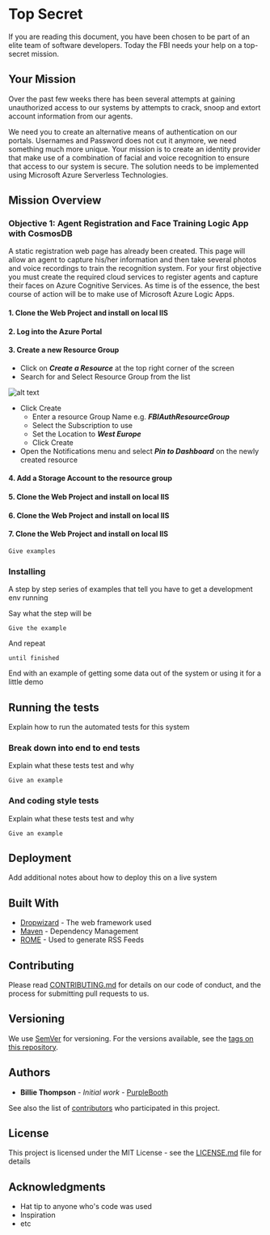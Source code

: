 
# Top Secret

If you are reading this document, you have been chosen to be part of an elite team of software developers. Today the FBI needs your help on a top-secret mission. 

## Your Mission

Over the past few weeks there has been several attempts at gaining unauthorized access to our systems by attempts to crack, snoop and extort account information from our agents. 

We need you to create an alternative means of authentication on our portals. Usernames and Password does not cut it anymore, we need something much more unique. Your mission is to create an identity provider that make use of a combination of facial and voice recognition to ensure that access to our system is secure. The solution needs to be implemented using Microsoft Azure Serverless Technologies.

## Mission Overview

### Objective 1: Agent Registration and Face Training Logic App with CosmosDB

A static registration web page has already been created. This page will allow an agent to capture his/her information and then take several photos and voice recordings to train the recognition system. For your first objective you must create the required cloud services to register agents and capture their faces on Azure Cognitive Services. As time is of the essence, the best course of action will be to make use of Microsoft Azure Logic Apps.


 #### 1.	Clone the Web Project and install on local IIS 
 #### 2.	Log into the Azure Portal 
 #### 3.	Create a new Resource Group
 - Click on ***Create a Resource*** at the top right corner of the screen 
 - Search for and Select Resource Group from the list

![alt text](https://upload.wikimedia.org/wikipedia/commons/thumb/a/a8/Wikipedia_article-creation-2.svg/260px-Wikipedia_article-creation-2.svg.png)
 - Click Create
	- Enter a resource Group Name e.g. ***FBIAuthResourceGroup***
	- Select the Subscription to use
	- Set the Location to ***West Europe***
	- Click Create
- Open the Notifications menu and select ***Pin to Dashboard*** on the newly created resource
 #### 4.	Add a Storage Account to the resource group
 
 #### 5.	Clone the Web Project and install on local IIS 
 #### 6.	Clone the Web Project and install on local IIS 
 #### 7.	Clone the Web Project and install on local IIS 
 

```
Give examples
```

### Installing

A step by step series of examples that tell you have to get a development env running

Say what the step will be

```
Give the example
```

And repeat

```
until finished
```

End with an example of getting some data out of the system or using it for a little demo

## Running the tests

Explain how to run the automated tests for this system

### Break down into end to end tests

Explain what these tests test and why

```
Give an example
```

### And coding style tests

Explain what these tests test and why

```
Give an example
```

## Deployment

Add additional notes about how to deploy this on a live system

## Built With

* [Dropwizard](http://www.dropwizard.io/1.0.2/docs/) - The web framework used
* [Maven](https://maven.apache.org/) - Dependency Management
* [ROME](https://rometools.github.io/rome/) - Used to generate RSS Feeds

## Contributing

Please read [CONTRIBUTING.md](https://gist.github.com/PurpleBooth/b24679402957c63ec426) for details on our code of conduct, and the process for submitting pull requests to us.

## Versioning

We use [SemVer](http://semver.org/) for versioning. For the versions available, see the [tags on this repository](https://github.com/your/project/tags). 

## Authors

* **Billie Thompson** - *Initial work* - [PurpleBooth](https://github.com/PurpleBooth)

See also the list of [contributors](https://github.com/your/project/contributors) who participated in this project.

## License

This project is licensed under the MIT License - see the [LICENSE.md](LICENSE.md) file for details

## Acknowledgments

* Hat tip to anyone who's code was used
* Inspiration
* etc
